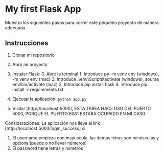# My first Flask App

Muestro los siguientes pasos para correr este pequeño proyecto de manera adecuada.

## Instrucciones

1. Clonar mi repositorio
2. Abrir mi proyecto
3. Instalar Flask: 0. Abre la terminal 1. Introduce py -m venv env (windows), -m venv env (mac) 2. Introduce .\env\Scripts\activate (windows), sourse env/bin/activate (mac) 3. Introduce pip install flask 4. Introduce pip install -r requirements.txt

4. Ejecutar la aplicación: `python app.py`
5. Visitar [http://localhost:5000], ESTA TAREA HACE USO DEL PUERTO 5000, PORQUE EL PUERTO 8081 ESTABA OCUPADO EN MI CASO.

Consideraciones:
La aplicación nos lleva al link [http://localhost:5000/login_success] si:

1. El username empieza con mayuscula, las demás letras son minúsculas y opcional(puede o no llevar números)
2. El password tiene letras y números
